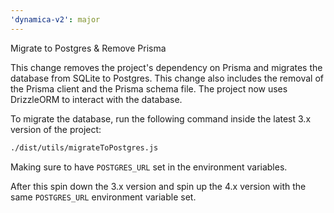 ```yaml
---
'dynamica-v2': major
---
```


Migrate to Postgres & Remove Prisma

This change removes the project's dependency on Prisma and migrates the database from SQLite to Postgres. This change also includes the removal of the Prisma client and the Prisma schema file. The project now uses DrizzleORM to interact with the database.

To migrate the database, run the following command inside the latest 3.x version of the project:

```bash
./dist/utils/migrateToPostgres.js
```

Making sure to have `POSTGRES_URL` set in the environment variables.

After this spin down the 3.x version and spin up the 4.x version with the same `POSTGRES_URL` environment variable set.
